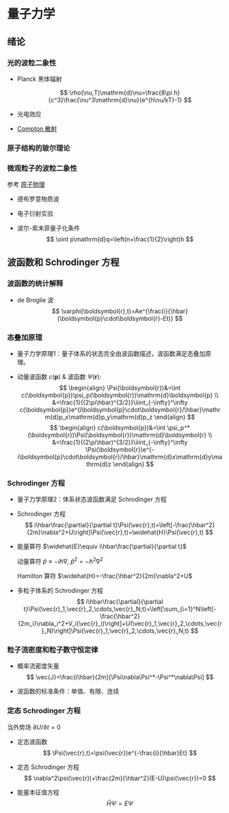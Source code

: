 # 量子力学

## 绪论

### 光的波粒二象性

- Planck 黑体辐射
  
  $$
  \rho(\nu,T)\mathrm{d}\nu=\frac{8\pi h}{c^3}\frac{\nu^3\mathrm{d}\nu}{e^{h\nu/kT}-1}
  $$

- 光电效应

- [Compton 散射](/blog/physics/atom#光的波粒二象性)

### 原子结构的玻尔理论

### 微观粒子的波粒二象性

参考 [原子物理](/blog/physics/atom#实物粒子波动性)

- 德布罗意物质波

- 电子衍射实验

- 波尔-索末菲量子化条件
$$
\oint p\mathrm{d}q=\left(n+\frac{1}{2}\right)h
$$

## 波函数和 Schrodinger 方程

### 波函数的统计解释

- de Broglie 波
$$
\varphi(\boldsymbol{r},t)=Ae^{\frac{i}{\hbar}(\boldsymbol{p}\cdot\boldsymbol{r}-Et)}
$$

### 态叠加原理

- 量子力学原理1：量子体系的状态完全由波函数描述，波函数满足态叠加原理。

- 动量波函数 $c(\boldsymbol{p})$ & 波函数 $\Psi(\boldsymbol{r})$:
$$
\begin{align}
\Psi(\boldsymbol{r})&=\int c(\boldsymbol{p})\psi_p(\boldsymbol{r})\mathrm{d}\boldsymbol{p} \\
&=\frac{1}{(2\pi\hbar)^{3/2}}\iiint_{-\infty}^\infty c(\boldsymbol{p})e^{i\boldsymbol{p}\cdot\boldsymbol{r}/\hbar}\mathrm{d}p_x\mathrm{d}p_y\mathrm{d}p_z
\end{align}
$$
$$
\begin{align}
c(\boldsymbol{p})&=\int \psi_p^*(\boldsymbol{r})\Psi(\boldsymbol{r})\mathrm{d}\boldsymbol{r} \\
&=\frac{1}{(2\pi\hbar)^{3/2}}\iiint_{-\infty}^\infty \Psi(\boldsymbol{r})e^{-i\boldsymbol{p}\cdot\boldsymbol{r}/\hbar}\mathrm{d}x\mathrm{d}y\mathrm{d}z
\end{align}
$$

### Schrodinger 方程

- 量子力学原理2：体系状态波函数满足 Schrodinger 方程

- Schrodinger 方程
$$
i\hbar\frac{\partial}{\partial t}\Psi(\vec{r},t)=\left[-\frac{\hbar^2}{2m}\nabla^2+U\right]\Psi(\vec{r},t)=\widehat{H}\Psi(\vec{r},t)
$$

- 能量算符 $\widehat{E}\equiv i\hbar\frac{\partial}{\partial t}$

  动量算符 $\widehat{p}\equiv -i\hbar\nabla,\ \widehat{p}^2=-\hbar^2\nabla^2$

  Hamilton 算符 $\widehat{H}=-\frac{\hbar^2}{2m}\nabla^2+U$

- 多粒子体系的 Schrodinger 方程
$$
i\hbar\frac{\partial}{\partial t}\Psi(\vec{r}_1,\vec{r}_2,\cdots,\vec{r}_N;t)=\left[\sum_{i=1}^N\left[-\frac{\hbar^2}{2m_i}\nabla_i^2+V_i(\vec{r}_i)\right]+U(\vec{r}_1,\vec{r}_2,\cdots,\vec{r}_N)\right]\Psi(\vec{r}_1,\vec{r}_2,\cdots,\vec{r}_N;t)
$$

### 粒子流密度和粒子数守恒定律

- 概率流密度矢量
$$
\vec{J}=\frac{i\hbar}{2m}[\Psi\nabla\Psi^*-\Psi^*\nabla\Psi]
$$

- 波函数的标准条件：单值、有限、连续

### 定态 Schrodinger 方程

当外势场 $\partial U/\partial t=0$

- 定态波函数
$$
\Psi(\vec{r},t)=\psi(\vec{r})e^{-\frac{i}{\hbar}Et}
$$

- 定态 Schrodinger 方程
$$
\nabla^2\psi(\vec{r})+\frac{2m}{\hbar^2}(E-U)\psi(\vec{r})=0
$$

- 能量本征值方程
$$
\widehat{H}\Psi=E\Psi
$$
